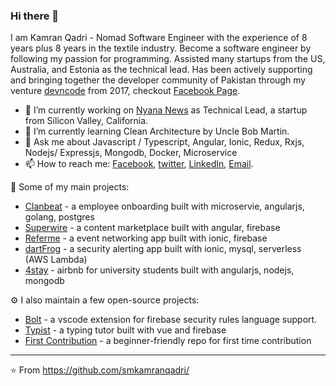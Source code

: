 ### Hi there 👋

I am Kamran Qadri - Nomad Software Engineer with the experience of 8 years plus 8 years in the textile industry. Become a software engineer by following my passion for programming. Assisted many startups from the US, Australia, and Estonia as the technical lead. Has been actively supporting and bringing together the developer community of Pakistan through my venture [devncode](https://devncode.tech) from 2017, checkout [Facebook Page](https://facebook.com/devncode17).

- 🔭 I’m currently working on [Nyana News](https://nyana.io) as Technical Lead, a startup from Silicon Valley, California.
- 🌱 I’m currently learning Clean Architecture by Uncle Bob Martin.
- 💬 Ask me about Javascript / Typescript, Angular, Ionic, Redux, Rxjs, Nodejs/ Expressjs, Mongodb, Docker, Microservice
- 📫 How to reach me: [Facebook](https://facebook.com/devkamran), [twitter](https://twitter.com/smkamranqadri), [LinkedIn](https://www.linkedin.com/in/smkamranqadri/), [Email](mailTo:contact@kamranqadri.me).

🚀 Some of my main projects:
- [Clanbeat](https://clanbeat.com) - a employee onboarding built with microservie, angularjs, golang, postgres
- [Superwire](https://feed.superwire.io/feeds) - a content marketplace built with angular, firebase
- [Referme](https://play.google.com/store/apps/details?id=com.algorithmous.referime) - a event networking app built with ionic, firebase
- [dartFrog](http://dartfrog.cloud/) - a security alerting app built with ionic, mysql, serverless (AWS Lambda)
- [4stay](https://www.4stay.com/) - airbnb for university students built with angularjs, nodejs, mongodb

⚙️ I also maintain a few open-source projects:
- [Bolt](https://marketplace.visualstudio.com/items?itemName=smkamranqadri.vscode-bolt-language) - a vscode extension for firebase security rules language support.
- [Typist](https://typistapp.netlify.com/) - a typing tutor built with vue and firebase
- [First Contribution](https://github.com/devncode/first-contributions) - a beginner-friendly repo for first time contribution

---
⭐️ From https://github.com/smkamranqadri/
